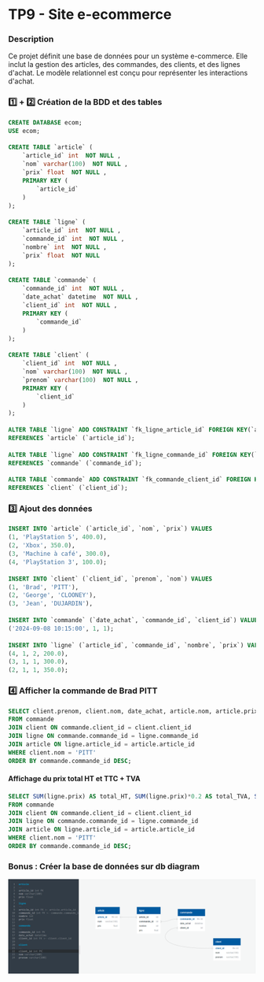 # TP9 - Site e-ecommerce

### Description

Ce projet définit une base de données pour un système e-commerce. Elle inclut la gestion des articles, des commandes, des clients, et des lignes d'achat. Le modèle relationnel est conçu pour représenter les interactions d'achat.

### 1️⃣ + 2️⃣ Création de la BDD et des tables

```sql
CREATE DATABASE ecom;
USE ecom;

CREATE TABLE `article` (
    `article_id` int  NOT NULL ,
    `nom` varchar(100)  NOT NULL ,
    `prix` float  NOT NULL ,
    PRIMARY KEY (
        `article_id`
    )
);

CREATE TABLE `ligne` (
    `article_id` int  NOT NULL ,
    `commande_id` int  NOT NULL ,
    `nombre` int  NOT NULL ,
    `prix` float  NOT NULL
);

CREATE TABLE `commande` (
    `commande_id` int  NOT NULL ,
    `date_achat` datetime  NOT NULL ,
    `client_id` int  NOT NULL ,
    PRIMARY KEY (
        `commande_id`
    )
);

CREATE TABLE `client` (
    `client_id` int  NOT NULL ,
    `nom` varchar(100)  NOT NULL ,
    `prenom` varchar(100)  NOT NULL ,
    PRIMARY KEY (
        `client_id`
    )
);

ALTER TABLE `ligne` ADD CONSTRAINT `fk_ligne_article_id` FOREIGN KEY(`article_id`)
REFERENCES `article` (`article_id`);

ALTER TABLE `ligne` ADD CONSTRAINT `fk_ligne_commande_id` FOREIGN KEY(`commande_id`)
REFERENCES `commande` (`commande_id`);

ALTER TABLE `commande` ADD CONSTRAINT `fk_commande_client_id` FOREIGN KEY(`client_id`)
REFERENCES `client` (`client_id`);
```

### 3️⃣ Ajout des données

```sql
INSERT INTO `article` (`article_id`, `nom`, `prix`) VALUES
(1, 'PlayStation 5', 400.0),
(2, 'Xbox', 350.0),
(3, 'Machine à café', 300.0),
(4, 'PlayStation 3', 100.0);

INSERT INTO `client` (`client_id`, `prenom`, `nom`) VALUES
(1, 'Brad', 'PITT'),
(2, 'George', 'CLOONEY'),
(3, 'Jean', 'DUJARDIN'),

INSERT INTO `commande` (`date_achat`, `commande_id`, `client_id`) VALUES
('2024-09-08 10:15:00', 1, 1);

INSERT INTO `ligne` (`article_id`, `commande_id`, `nombre`, `prix`) VALUES
(4, 1, 2, 200.0),
(3, 1, 1, 300.0),
(2, 1, 1, 350.0);
```

### 4️⃣ Afficher la commande de Brad PITT

```sql
SELECT client.prenom, client.nom, date_achat, article.nom, article.prix, ligne.nombre, ligne.prix AS total
FROM commande
JOIN client ON commande.client_id = client.client_id
JOIN ligne ON commande.commande_id = ligne.commande_id
JOIN article ON ligne.article_id = article.article_id
WHERE client.nom = 'PITT'
ORDER BY commande.commande_id DESC;
```

#### Affichage du prix total HT et TTC + TVA

```sql
SELECT SUM(ligne.prix) AS total_HT, SUM(ligne.prix)*0.2 AS total_TVA, SUM(ligne.prix + ligne.prix*0.2) AS total_TTC
FROM commande
JOIN client ON commande.client_id = client.client_id
JOIN ligne ON commande.commande_id = ligne.commande_id
JOIN article ON ligne.article_id = article.article_id
WHERE client.nom = 'PITT'
ORDER BY commande.commande_id DESC;
```

### Bonus : Créer la base de données sur db diagram

![BDD_model](/TP9_Site_ecommmerce/Schema_BDD.png)
